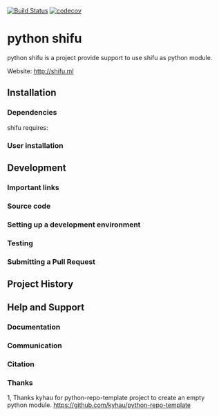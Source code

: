 [![Build Status](https://travis-ci.org/wuhaifengdhu/python-shifu.svg?branch=master)](https://travis-ci.org/wuhaifengdhu/python-shifu)
[![codecov](https://codecov.io/gh/wuhaifengdhu/python-shifu/branch/master/graph/badge.svg)](https://codecov.io/gh/wuhaifengdhu/python-shifu)
# python shifu
python shifu is a project provide support to use shifu as python module.

Website: http://shifu.ml


## Installation
### Dependencies
shifu requires:


### User installation


## Development
### Important links

### Source code

### Setting up a development environment

### Testing

### Submitting a Pull Request

## Project History

## Help and Support
### Documentation
### Communication
### Citation

### Thanks
1, Thanks kyhau for python-repo-template project to create an empty python module.
https://github.com/kyhau/python-repo-template

